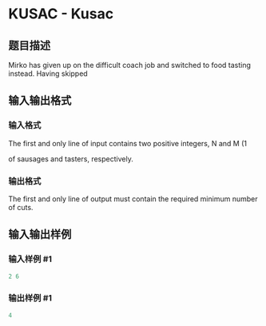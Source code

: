 # KUSAC - Kusac

## 题目描述

Mirko has given up on the difficult coach job and switched to food tasting instead. Having skipped

## 输入输出格式

### 输入格式

The first and only line of input contains two positive integers, N and M (1

of sausages and tasters, respectively.

### 输出格式

The first and only line of output must contain the required minimum number of cuts.

## 输入输出样例

### 输入样例 #1

```cpp
2 6
```


### 输出样例 #1

```cpp
4
```


